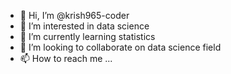 - 👋 Hi, I’m @krish965-coder
- 👀 I’m interested in data science
- 🌱 I’m currently learning statistics 
- 💞️ I’m looking to collaborate on data science field
- 📫 How to reach me ...

<!---
krish965-coder/krish965-coder is a ✨ special ✨ repository because its `README.md` (this file) appears on your GitHub profile.
You can click the Preview link to take a look at your changes.
--->
